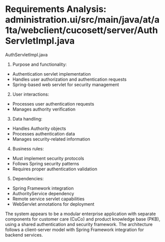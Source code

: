 # Requirements Analysis: administration.ui/src/main/java/at/a1ta/webclient/cucosett/server/AuthServletImpl.java

AuthServletImpl.java
1. Purpose and functionality:
- Authentication servlet implementation
- Handles user authorization and authentication requests
- Spring-based web servlet for security management

2. User interactions:
- Processes user authentication requests
- Manages authority verification

3. Data handling:
- Handles Authority objects
- Processes authentication data
- Manages security-related information

4. Business rules:
- Must implement security protocols
- Follows Spring security patterns
- Requires proper authentication validation

5. Dependencies:
- Spring Framework integration
- AuthorityService dependency
- Remote service servlet capabilities
- WebServlet annotations for deployment

The system appears to be a modular enterprise application with separate components for customer care (CuCo) and product knowledge base (PKB), using a shared authentication and security framework. The architecture follows a client-server model with Spring Framework integration for backend services.